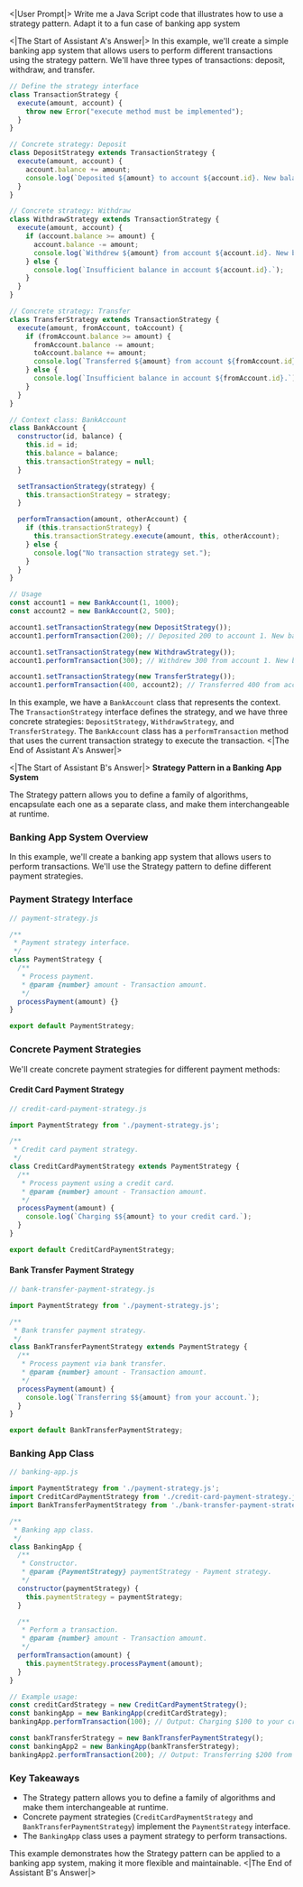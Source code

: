 <|User Prompt|>
Write me a Java Script code that illustrates how to use a strategy pattern. Adapt it to a fun case of banking app system

<|The Start of Assistant A's Answer|>
In this example, we'll create a simple banking app system that allows users to perform different transactions using the strategy pattern. We'll have three types of transactions: deposit, withdraw, and transfer.

```javascript
// Define the strategy interface
class TransactionStrategy {
  execute(amount, account) {
    throw new Error("execute method must be implemented");
  }
}

// Concrete strategy: Deposit
class DepositStrategy extends TransactionStrategy {
  execute(amount, account) {
    account.balance += amount;
    console.log(`Deposited ${amount} to account ${account.id}. New balance: ${account.balance}`);
  }
}

// Concrete strategy: Withdraw
class WithdrawStrategy extends TransactionStrategy {
  execute(amount, account) {
    if (account.balance >= amount) {
      account.balance -= amount;
      console.log(`Withdrew ${amount} from account ${account.id}. New balance: ${account.balance}`);
    } else {
      console.log(`Insufficient balance in account ${account.id}.`);
    }
  }
}

// Concrete strategy: Transfer
class TransferStrategy extends TransactionStrategy {
  execute(amount, fromAccount, toAccount) {
    if (fromAccount.balance >= amount) {
      fromAccount.balance -= amount;
      toAccount.balance += amount;
      console.log(`Transferred ${amount} from account ${fromAccount.id} to account ${toAccount.id}.`);
    } else {
      console.log(`Insufficient balance in account ${fromAccount.id}.`);
    }
  }
}

// Context class: BankAccount
class BankAccount {
  constructor(id, balance) {
    this.id = id;
    this.balance = balance;
    this.transactionStrategy = null;
  }

  setTransactionStrategy(strategy) {
    this.transactionStrategy = strategy;
  }

  performTransaction(amount, otherAccount) {
    if (this.transactionStrategy) {
      this.transactionStrategy.execute(amount, this, otherAccount);
    } else {
      console.log("No transaction strategy set.");
    }
  }
}

// Usage
const account1 = new BankAccount(1, 1000);
const account2 = new BankAccount(2, 500);

account1.setTransactionStrategy(new DepositStrategy());
account1.performTransaction(200); // Deposited 200 to account 1. New balance: 1200

account1.setTransactionStrategy(new WithdrawStrategy());
account1.performTransaction(300); // Withdrew 300 from account 1. New balance: 900

account1.setTransactionStrategy(new TransferStrategy());
account1.performTransaction(400, account2); // Transferred 400 from account 1 to account 2.
```

In this example, we have a `BankAccount` class that represents the context. The `TransactionStrategy` interface defines the strategy, and we have three concrete strategies: `DepositStrategy`, `WithdrawStrategy`, and `TransferStrategy`. The `BankAccount` class has a `performTransaction` method that uses the current transaction strategy to execute the transaction.
<|The End of Assistant A's Answer|>

<|The Start of Assistant B's Answer|>
**Strategy Pattern in a Banking App System**

The Strategy pattern allows you to define a family of algorithms, encapsulate each one as a separate class, and make them interchangeable at runtime.

### **Banking App System Overview**

In this example, we'll create a banking app system that allows users to perform transactions. We'll use the Strategy pattern to define different payment strategies.

### **Payment Strategy Interface**

```javascript
// payment-strategy.js

/**
 * Payment strategy interface.
 */
class PaymentStrategy {
  /**
   * Process payment.
   * @param {number} amount - Transaction amount.
   */
  processPayment(amount) {}
}

export default PaymentStrategy;
```

### **Concrete Payment Strategies**

We'll create concrete payment strategies for different payment methods:

#### **Credit Card Payment Strategy**

```javascript
// credit-card-payment-strategy.js

import PaymentStrategy from './payment-strategy.js';

/**
 * Credit card payment strategy.
 */
class CreditCardPaymentStrategy extends PaymentStrategy {
  /**
   * Process payment using a credit card.
   * @param {number} amount - Transaction amount.
   */
  processPayment(amount) {
    console.log(`Charging $${amount} to your credit card.`);
  }
}

export default CreditCardPaymentStrategy;
```

#### **Bank Transfer Payment Strategy**

```javascript
// bank-transfer-payment-strategy.js

import PaymentStrategy from './payment-strategy.js';

/**
 * Bank transfer payment strategy.
 */
class BankTransferPaymentStrategy extends PaymentStrategy {
  /**
   * Process payment via bank transfer.
   * @param {number} amount - Transaction amount.
   */
  processPayment(amount) {
    console.log(`Transferring $${amount} from your account.`);
  }
}

export default BankTransferPaymentStrategy;
```

### **Banking App Class**

```javascript
// banking-app.js

import PaymentStrategy from './payment-strategy.js';
import CreditCardPaymentStrategy from './credit-card-payment-strategy.js';
import BankTransferPaymentStrategy from './bank-transfer-payment-strategy.js';

/**
 * Banking app class.
 */
class BankingApp {
  /**
   * Constructor.
   * @param {PaymentStrategy} paymentStrategy - Payment strategy.
   */
  constructor(paymentStrategy) {
    this.paymentStrategy = paymentStrategy;
  }

  /**
   * Perform a transaction.
   * @param {number} amount - Transaction amount.
   */
  performTransaction(amount) {
    this.paymentStrategy.processPayment(amount);
  }
}

// Example usage:
const creditCardStrategy = new CreditCardPaymentStrategy();
const bankingApp = new BankingApp(creditCardStrategy);
bankingApp.performTransaction(100); // Output: Charging $100 to your credit card.

const bankTransferStrategy = new BankTransferPaymentStrategy();
const bankingApp2 = new BankingApp(bankTransferStrategy);
bankingApp2.performTransaction(200); // Output: Transferring $200 from your account.
```

### **Key Takeaways**

-   The Strategy pattern allows you to define a family of algorithms and make them interchangeable at runtime.
-   Concrete payment strategies (`CreditCardPaymentStrategy` and `BankTransferPaymentStrategy`) implement the `PaymentStrategy` interface.
-   The `BankingApp` class uses a payment strategy to perform transactions.

This example demonstrates how the Strategy pattern can be applied to a banking app system, making it more flexible and maintainable.
<|The End of Assistant B's Answer|>